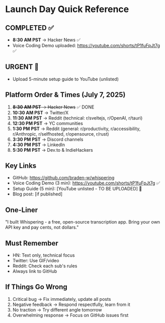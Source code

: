 # Launch Day Quick Reference

## COMPLETED ✅
- **8:30 AM PST** → Hacker News ✅
- Voice Coding Demo uploaded: https://youtube.com/shorts/tP1fuFpJt7g ✅

## URGENT 🚨
- Upload 5-minute setup guide to YouTube (unlisted)

## Platform Order & Times (July 7, 2025)

1. ~~**8:30 AM PST** → Hacker News~~ ✅ DONE
2. **10:30 AM PST** → Twitter/X  
3. **11:30 AM PST** → Reddit (technical: r/sveltejs, r/OpenAI, r/tauri)
4. **12:30 PM PST** → YC communities
5. **1:30 PM PST** → Reddit (general: r/productivity, r/accessibility, r/Anthropic, r/selfhosted, r/opensource, r/rust)
6. **3:30 PM PST** → Discord channels
7. **4:30 PM PST** → LinkedIn
8. **5:30 PM PST** → Dev.to & IndieHackers

## Key Links
- GitHub: https://github.com/braden-w/whispering
- Voice Coding Demo (3 min): https://youtube.com/shorts/tP1fuFpJt7g ✅
- Setup Guide (5 min): [YouTube unlisted - TO BE UPLOADED] 🚨
- Blog post: [if published]

## One-Liner
"I built Whispering - a free, open-source transcription app. Bring your own API key and pay cents, not dollars."

## Must Remember
- HN: Text only, technical focus
- Twitter: Use GIF/video
- Reddit: Check each sub's rules
- Always link to GitHub

## If Things Go Wrong
1. Critical bug → Fix immediately, update all posts
2. Negative feedback → Respond respectfully, learn from it
3. No traction → Try different angle tomorrow
4. Overwhelming response → Focus on GitHub issues first